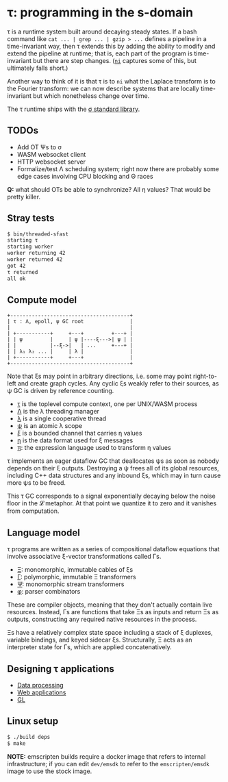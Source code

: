 # τ: programming in the s-domain
τ is a runtime system built around decaying steady states. If a bash command like `cat ... | grep ... | gzip > ...` defines a pipeline in a time-invariant way, then τ extends this by adding the ability to modify and extend the pipeline at runtime; that is, each part of the program is time-invariant but there are step changes. ([`ni`](https://github.com/spencertipping/ni) captures some of this, but ultimately falls short.)

Another way to think of it is that τ is to `ni` what the Laplace transform is to the Fourier transform: we can now describe systems that are locally time-invariant but which nonetheless change over time.

The τ runtime ships with the [σ standard library](doc/sigma.md).


## TODOs
+ Add OT Ψs to σ
+ WASM websocket client
+ HTTP websocket server
+ Formalize/test Λ scheduling system; right now there are probably some edge cases involving CPU blocking and Θ races

**Q:** what should OTs be able to synchronize? All η values? That would be pretty killer.


## Stray tests
```bash
$ bin/threaded-sfast
starting τ
starting worker
worker returning 42
worker returned 42
got 42
τ returned
all ok
```


## Compute model
```
+---------------------------------------+
| τ : Λ, epoll, ψ GC root               |
|                                       |
| +-----------+     +---+         +---+ |
| | ψ         |     | ψ |----ξ--->| ψ | |
| |           |--ξ->|   | ...     +---+ |
| | λ₁ λ₂ ... |     | λ |               |
| +-----------+     +---+               |
+---------------------------------------+
```

Note that ξs may point in arbitrary directions, i.e. some may point right-to-left and create graph cycles. Any cyclic ξs weakly refer to their sources, as ψ GC is driven by reference counting.

+ [τ](doc/tau.md) is the toplevel compute context, one per UNIX/WASM process
+ [Λ](doc/Lambda.md) is the λ threading manager
+ [λ](doc/lambda.md) is a single cooperative thread
+ [ψ](doc/psi.md) is an atomic λ scope
+ [ξ](doc/xi.md) is a bounded channel that carries η values
+ [η](doc/eta.md) is the data format used for ξ messages
+ [π](doc/pi.md): the expression language used to transform η values

τ implements an eager dataflow GC that deallocates ψs as soon as nobody depends on their ξ outputs. Destroying a ψ frees all of its global resources, including C++ data structures and any inbound ξs, which may in turn cause more ψs to be freed.

This τ GC corresponds to a signal exponentially decaying below the noise floor in the 𝓛 metaphor. At that point we quantize it to zero and it vanishes from computation.


## Language model
τ programs are written as a series of compositional dataflow equations that involve associative ξ-vector transformations called Γs.

+ [Ξ](doc/Xi.md): monomorphic, immutable cables of ξs
+ [Γ](doc/Gamma.md): polymorphic, immutable Ξ transformers
+ [Ψ](doc/Psi.md): monomorphic stream transformers
+ [φ](doc/phi.md): parser combinators

These are compiler objects, meaning that they don't actually contain live resources. Instead, Γs are functions that take Ξs as inputs and return Ξs as outputs, constructing any required native resources in the process.

Ξs have a relatively complex state space including a stack of ξ duplexes, variable bindings, and keyed sidecar ξs. Structurally, Ξ acts as an interpreter state for Γs, which are applied concatenatively.


## Designing τ applications
+ [Data processing](doc/data-processing.md)
+ [Web applications](doc/web-applications.md)
+ [GL](doc/gl.md)


## Linux setup
```sh
$ ./build deps
$ make
```

**NOTE:** emscripten builds require a docker image that refers to internal infrastructure; if you can edit `dev/emsdk` to refer to the `emscripten/emsdk` image to use the stock image.

